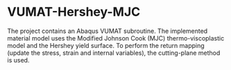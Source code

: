# VUMAT-Hershey-MJC
The project contains an Abaqus VUMAT subroutine.
The implemented material model uses the Modified Johnson Cook (MJC) thermo-viscoplastic model and the Hershey yield surface. 
To perform the return mapping (update the stress, strain and internal variables), the cutting-plane method is used.

